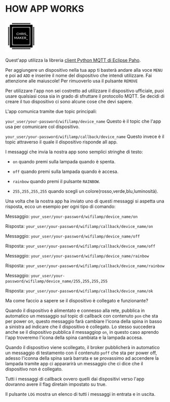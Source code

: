 
# HOW APP WORKS


![Alt text](LampApp_1.2/images/Logo_100x100.png?raw=true "Title") 


Quest'app utilizza la libreria [client Python MQTT di Eclipse Paho](https://pypi.org/project/paho-mqtt/).


Per aggiungere un dispositivo nella tua app ti basterà andare alla voce `MENU` e poi ad `ADD` e inserire il nome del dispositivo che intendi utilizzare.
Fai attenzione alle maiuscole!
Per rimuoverlo usa il pulsante `REMOVE`


Per utilizzare l'app non sei costretto ad utilizzare il dispositivo ufficiale, puoi usare qualsiasi cosa sia in grado di sfruttare il protocollo MQTT.
Se decidi di creare il tuo dispositivo ci sono alcune cose che devi sapere.

L'app comunica tramite due topic principali:

`your_user/your-password/wifilamp/device_name` Questo è il topic che l'app usa per comunicare col dispositivo.


`your_user/your-password/wifilamp/callback/device_name` Questo invece è il topic attraverso il quale il dispositivo risponde all app.



I messaggi che invia la nostra app sono semplici stringhe di testo:


* `on` quando premi sulla lampada quando è spenta.

* `off` quando premi sulla lampada quando è accesa.

* `rainbow` quando premi il pulsante `RAINBOW`.

* `255,255,255,255` quando scegli un colore(rosso,verde,blu,luminosità).


Una volta che la nostra app ha inviato uno di questi messaggi si aspetta una risposta, ecco un esempio per ogni tipo di comando:


Messaggio: `your_user/your-password/wifilamp/device_name/on`

Risposta: `your_user/your-password/wifilamp/callback/device_name/on`


Messaggio: `your_user/your-password/wifilamp/device_name/off`

Risposta: `your_user/your-password/wifilamp/callback/device_name/off`


Messaggio: `your_user/your-password/wifilamp/device_name/rainbow`

Risposta: `your_user/your-password/wifilamp/callback/device_name/rainbow`


Messaggio: `your_user/your-password/wifilamp/device_name/255,255,255,255`

Risposta: `your_user/your-password/wifilamp/callback/device_name/ok`

Ma come faccio a sapere se il dispositivo è collegato e funzionante?

Quando il dispositivo è alimentato e connesso alla rete, pubblica in automatico un messaggio sul topic di callback con contenuto `pon` che sta per 
power on, questo messaggio farà cambiare l'icona della spina in basso a sinistra ad indicare che il dispositivo è collegato. 
Lo stesso succedera anche se il dispositivo pubblica il messaggiop `on`, in questo caso aprendo l'app troveremo l'icona della spina cambiata e la lampada accesa.

Quando il dispositivo viene scollegato, il broker pubblicherà in automatico un messaggio di testamento con il contenuto `poff` che sta per power off, adesso l'iconna della spina sarà barrata e se provassimo ad accendere la lampada tramite app ci appararirà un messaggio che ci dice che il dispositivo non è collegato.

Tutti i messaggi di callback ovvero quelli dai dispositivi verso l'app dovranno avere il flag diretain impostato su true.


Il pulsante  `LOG` mostra un elenco di tutti i messaggi in entrata e in uscita.


